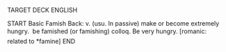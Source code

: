 TARGET DECK
ENGLISH

START
Basic
Famish
Back: v. (usu. In passive) make or become extremely hungry.  be famished (or famishing) colloq. Be very hungry. [romanic: related to *famine]
END
